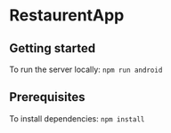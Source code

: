 # RestaurentApp

## Getting started

To run the server locally: ```npm run android```

## Prerequisites

To install dependencies: ```npm install```